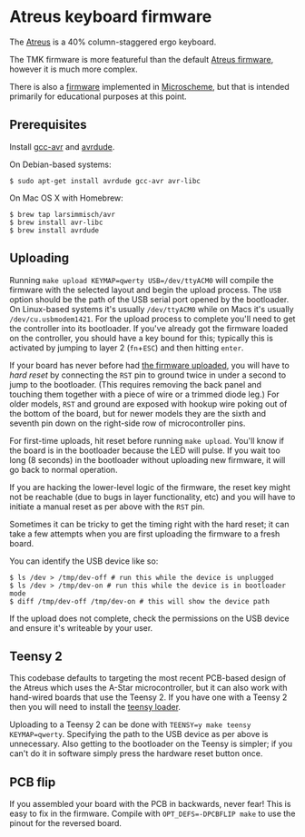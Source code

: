 # Atreus keyboard firmware

The [Atreus](http://atreus.technomancy.us) is a 40% column-staggered
ergo keyboard.

The TMK firmware is more featureful than the default
[Atreus firmware](https://github.com/technomancy/atreus-firmware),
however it is much more complex.

There is also a [firmware](https://github.com/technomancy/menelaus)
implemented in [Microscheme](http://microscheme.org), but that is intended
primarily for educational purposes at this point.

## Prerequisites

Install
[gcc-avr](http://www.nongnu.org/avr-libc/user-manual/install\_tools.html)
and [avrdude](http://www.nongnu.org/avrdude/).

On Debian-based systems:

    $ sudo apt-get install avrdude gcc-avr avr-libc

On Mac OS X with Homebrew:

    $ brew tap larsimmisch/avr
    $ brew install avr-libc
    $ brew install avrdude

## Uploading

Running `make upload KEYMAP=qwerty USB=/dev/ttyACM0` will compile the
firmware with the selected layout and begin the upload process. The
`USB` option should be the path of the USB serial port opened by the
bootloader. On Linux-based systems it's usually `/dev/ttyACM0` while
on Macs it's usually `/dev/cu.usbmodem1421`. For the upload process to
complete you'll need to get the controller into its bootloader. If
you've already got the firmware loaded on the controller, you should
have a key bound for this; typically this is activated by jumping to
layer 2 (`fn`+`ESC`) and then hitting `enter`.

If your board has never before had
[the firmware uploaded](http://www.pololu.com/docs/0J61/5.3), you will
have to *hard reset* by connecting the `RST` pin to ground twice in
under a second to jump to the bootloader. (This requires removing the
back panel and touching them together with a piece of wire or a
trimmed diode leg.)  For older models, `RST` and ground are exposed
with hookup wire poking out of the bottom of the board, but for newer
models they are the sixth and seventh pin down on the right-side row
of microcontroller pins.

For first-time uploads, hit reset before running `make upload`.
You'll know if the board is in the bootloader because the LED will
pulse. If you wait too long (8 seconds) in the bootloader without
uploading new firmware, it will go back to normal operation.

If you are hacking the lower-level logic of the firmware, the reset
key might not be reachable (due to bugs in layer functionality, etc)
and you will have to initiate a manual reset as per above with the `RST` pin.

Sometimes it can be tricky to get the timing right with the hard
reset; it can take a few attempts when you are first uploading the
firmware to a fresh board.

You can identify the USB device like so:

```
$ ls /dev > /tmp/dev-off # run this while the device is unplugged
$ ls /dev > /tmp/dev-on # run this while the device is in bootloader mode
$ diff /tmp/dev-off /tmp/dev-on # this will show the device path
```

If the upload does not complete, check the permissions on the USB
device and ensure it's writeable by your user.

## Teensy 2

This codebase defaults to targeting the most recent PCB-based design
of the Atreus which uses the A-Star microcontroller, but it can also
work with hand-wired boards that use the Teensy 2. If you have one
with a Teensy 2 then you will need to install the
[teensy loader](http://www.pjrc.com/teensy/loader_cli.html).

Uploading to a Teensy 2 can be done with `TEENSY=y make teensy
KEYMAP=qwerty`.  Specifying the path to the USB device as per above is
unnecessary. Also getting to the bootloader on the Teensy is simpler;
if you can't do it in software simply press the hardware reset button
once.

## PCB flip

If you assembled your board with the PCB in backwards, never fear!
This is easy to fix in the firmware. Compile with `OPT_DEFS=-DPCBFLIP make`
to use the pinout for the reversed board.
